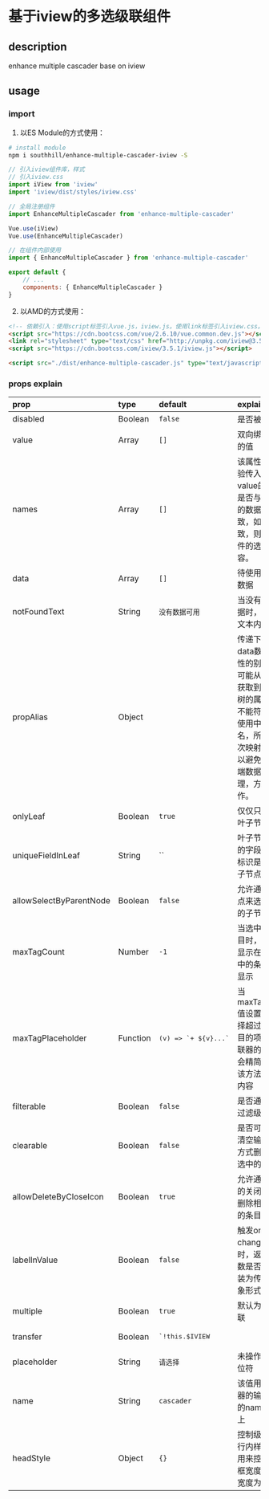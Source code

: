 # 基于iview的多选级联组件

## description

enhance multiple cascader base on iview

## usage

### import
1. 以ES Module的方式使用：
```bash
# install module
npm i southhill/enhance-multiple-cascader-iview -S
```
```javascript
// 引入iview组件库，样式
// 引入iview.css
import iView from 'iview'
import 'iview/dist/styles/iview.css'

// 全局注册组件
import EnhanceMultipleCascader from 'enhance-multiple-cascader'

Vue.use(iView)
Vue.use(EnhanceMultipleCascader)

// 在组件内部使用
import { EnhanceMultipleCascader } from 'enhance-multiple-cascader'

export default {
    // ...
    components: { EnhanceMultipleCascader }
}
```
2. 以AMD的方式使用：  
```html
<!-- 依赖引入：使用script标签引入vue.js，iview.js。使用link标签引入iview.css。-->
<script src="https://cdn.bootcss.com/vue/2.6.10/vue.common.dev.js"></script>
<link rel="stylesheet" type="text/css" href="http://unpkg.com/iview@3.5.1/dist/styles/iview.css">
<script src="https://cdn.bootcss.com/iview/3.5.1/iview.js"></script>

<script src="./dist/enhance-multiple-cascader.js" type="text/javascript"><script>
```
### props explain
<!-- props explain start -->
|prop|type|default|explain|
|:--|:--|:--|:--|
|disabled|Boolean|`false`|是否被禁用|
|value|Array|`[]`|双向绑定使用的值|
|names|Array|`[]`|该属性用来校验传入的value的标签是否与data中的数据保持一致，如果不一致，则清空组件的选中内容。|
|data|Array|`[]`|待使用的级联数据|
|notFoundText|String|`没有数据可用`|当没有找到数据时，显示的文本内容|
|propAlias|Object||传递下来的data数据的属性的别名。有可能从服务端获取到的data树的属性名并不能符合当前使用中的属性名，所以做一次映射操作，以避免对服务端数据的处理，方便操作。|
|onlyLeaf|Boolean|`true`|仅仅只能选择叶子节点|
|uniqueFieldInLeaf|String|``|叶子节点独有的字段，用来标识是否为叶子节点|
|allowSelectByParentNode|Boolean|`false`|允许通过父节点来选择相应的子节点|
|maxTagCount|Number|`-1`|当选中多个项目时，是否对显示在输入框中的条目精简显示|
|maxTagPlaceholder|Function|<pre>(v) => \`+ ${v}...\`</pre>|当maxTagCount值设置后，选择超过指定数目的项后，级联器的输入值会精简显示为该方法返回的内容|
|filterable|Boolean|`false`|是否通过输入过滤级联数据|
|clearable|Boolean|`false`|是否可以通过清空输入框的方式删除全部选中的条目|
|allowDeleteByCloseIcon|Boolean|`true`|允许通过Tag的关闭按钮来删除相应选中的条目|
|labelInValue|Boolean|`false`|触发on-change事件时，返回的参数是否要被包装为传入的对象形式|
|multiple|Boolean|`true`|默认为多选级联|
|transfer|Boolean|<pre>`!this.$IVIEW || this.$IVIEW.transfer === '' ? false : this.$IVIEW.transfer`</pre>|下拉组件是否挂载到body元素上|
|placeholder|String|`请选择`|未操作时的占位符|
|name|String|`cascader`|该值用在级联器的输入框中的name属性上|
|headStyle|Object|`{}`|控制级联框的行内样式，多用来控制级联框宽度，默认宽度为240px|
<!-- props explain end -->






























      
